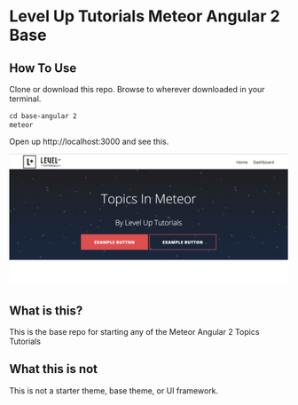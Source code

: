 # Level Up Tutorials Meteor Angular 2 Base


## How To Use

Clone or download this repo. Browse to wherever downloaded in your terminal.

```
cd base-angular 2
meteor
```

Open up http://localhost:3000 and see this.

![Topics In Meteor](/public/topics.png)

## What is this?

This is the base repo for starting any of the Meteor Angular 2 Topics Tutorials 

## What this is not

This is not a starter theme, base theme, or UI framework.